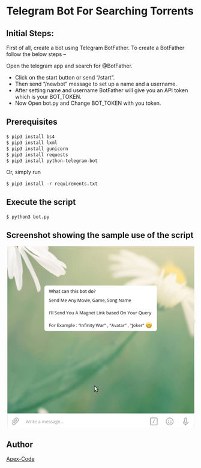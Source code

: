 # Telegram Bot For Searching Torrents 

## Initial Steps:

First of all, create a bot using Telegram BotFather. To create a BotFather follow the below steps –

Open the telegram app and search for @BotFather.
* Click on the start button or send “/start”.
* Then send “/newbot” message to set up a name and a username.
* After setting name and username BotFather will give you an API token which is your BOT_TOKEN.
* Now Open bot.py and Change BOT_TOKEN with you token.

## Prerequisites
```shell
$ pip3 install bs4
$ pip3 install lxml
$ pip3 install gunicorn
$ pip3 install requests
$ pip3 install python-telegram-bot
```

Or, simply run 
```shell
$ pip3 install -r requirements.txt
```

## Execute the script

```shell
$ python3 bot.py
```

## Screenshot showing the sample use of the script

![bot_tg](bot.gif)

## Author

[Apex-Code](https://github.com/Apex-code)
